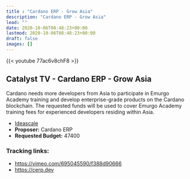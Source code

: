 ```yaml
---
title : "Cardano ERP - Grow Asia"
description: "Cardano ERP - Grow Asia"
lead: ""
date: 2020-10-06T08:48:23+00:00
lastmod: 2020-10-06T08:48:23+00:00
draft: false
images: []
---
```


{{<  youtube 77ac6v8chF8 >}}

## Catalyst TV - Cardano ERP - Grow Asia

Cardano needs more developers from Asia to participate in Emurgo Academy training and develop enterprise-grade products on the Cardano blockchain. The requested funds will be used to cover Emurgo Academy training fees for experienced developers residing within Asia.

- [Ideascale](https://cardano.ideascale.com/c/idea/...)
- **Proposer:** Cardano ERP
- **Requested Budget:** 47400

### Tracking links:

- <https://vimeo.com/695045590/f388d90666>
- <https://cerp.dev>



